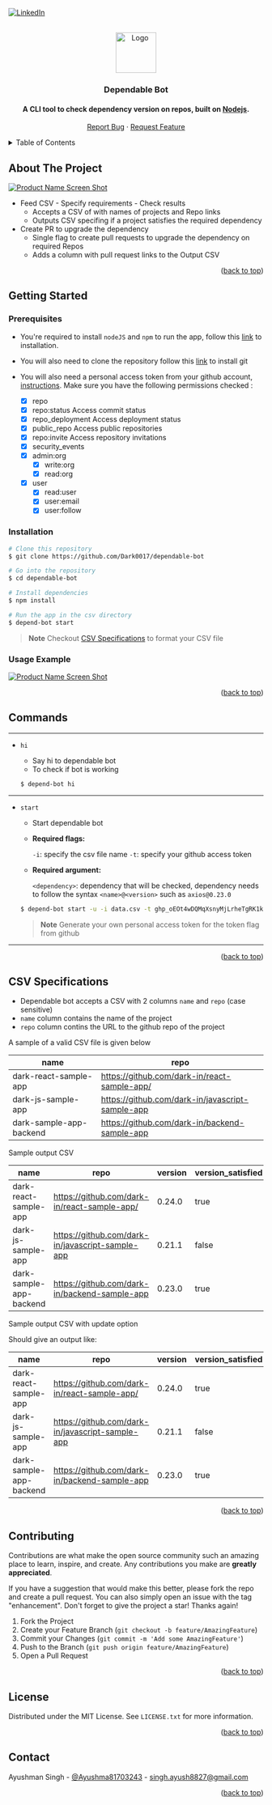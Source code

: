 
<div id="top"></div>

[![LinkedIn][linkedin-shield]](https://linkedin.com/in/ayushman-s-007)
<!-- PROJECT LOGO -->
<br />
<div align="center">
  <a href="https://github.com/Dark0017/dependable-bot">
    <img src="images/hero.png" alt="Logo" width="80" height="80">
  </a>

<h3 align="center">Dependable Bot</h3>

  <p align="center">
    
<h4 align="center">A CLI tool to check dependency version on repos, built on <a href="https://nodejs.org/en/" target="_blank">Nodejs</a>.</h4>
    <a href="https://github.com/Dark0017/dependable-bot/issues">Report Bug</a>
    ·
    <a href="https://github.com/Dark0017/dependable-bot/issues">Request Feature</a>
  </p>
</div>

<!-- TABLE OF CONTENTS -->
<details>
  <summary>Table of Contents</summary>
  <ol>
    <li>
      <a href="#about-the-project">About The Project</a>
      <ul>
      </ul>
    </li>
    <li>
      <a href="#getting-started">Getting Started</a>
      <ul>
        <li><a href="#prerequisites">Prerequisites</a></li>
        <li><a href="#installation">Installation</a></li>
      </ul>
    </li>
    <li><a href="#commands">Commands</a></li>
    <li><a href="#csv-specifications">CSV Specifications</a></li>
    <li><a href="#contributing">Contributing</a></li>
    <li><a href="#license">License</a></li>
    <li><a href="#contact">Contact</a></li>
    
  </ol>
</details>

<!-- ABOUT THE PROJECT -->

## About The Project

[![Product Name Screen Shot][product-screenshot]](https://github.com/Dark0017/dependable-bot)

- Feed CSV - Specify requirements - Check results
  - Accepts a CSV of with names of projects and Repo links
  - Outputs CSV specifing if a project satisfies the required dependency
- Create PR to upgrade the dependency
  - Single flag to create pull requests to upgrade the dependency on required Repos
  - Adds a column with pull request links to the Output CSV
  <p align="right">(<a href="#top">back to top</a>)</p>

<!-- GETTING STARTED -->

## Getting Started
<!-- PREREQUISITES -->

### Prerequisites

- You're required to install `nodeJS` and `npm` to run the app, follow this [link](https://docs.npmjs.com/downloading-and-installing-node-js-and-npm) to installation.

- You will also need to clone the repository follow this [link](https://git-scm.com/book/en/v2/Getting-Started-Installing-Git) to install git

- You will also need a personal access token from your github account, [instructions](https://docs.github.com/en/authentication/keeping-your-account-and-data-secure/creating-a-personal-access-token). Make sure you have the following permissions checked : 
     - [x] repo
     - [x] repo:status Access commit status
     - [x] repo_deployment Access deployment status
     - [x] public_repo Access public repositories
     - [x] repo:invite Access repository invitations
     - [x] security_events
   - [x] admin:org
     - [x] write:org
     - [x] read:org
   - [x] user
     - [x] read:user
     - [x] user:email
     - [x] user:follow

<!-- INSTALLATION -->

### Installation

```bash
# Clone this repository
$ git clone https://github.com/Dark0017/dependable-bot

# Go into the repository
$ cd dependable-bot

# Install dependencies
$ npm install

# Run the app in the csv directory
$ depend-bot start
```

> **Note**
> Checkout <a href="#CSV Specifications">CSV Specifications</a> to format your CSV file

### Usage Example
[![Product Name Screen Shot][product-gif]](https://github.com/Dark0017/dependable-bot)

<p align="right">(<a href="#top">back to top</a>)</p>

<!-- COMMANDS -->

## Commands

---

- `hi`

  - Say hi to dependable bot
  - To check if bot is working

  ```bash
  $ depend-bot hi
  ```

---

- `start`

  - Start dependable bot
  - **Required flags:**

    `-i`: specify the csv file name
    `-t`: specify your github access token

  - **Required argument:**

    `<dependency>`: dependency that will be checked, dependency needs to follow the syntax `<name>@<version>` such as `axios@0.23.0`

  ```bash
  $ depend-bot start -u -i data.csv -t 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 grunt@1.5.3
  ```

  > **Note**
  > Generate your own personal access token for the token flag from github

---

<p align="right">(<a href="#top">back to top</a>)</p>

<!-- CSV SPECIFICATIONS -->

## CSV Specifications

- Dependable bot accepts a CSV with 2 columns `name` and `repo` (case sensitive)
- `name` column contains the name of the project
- `repo` column contins the URL to the github repo of the project

A sample of a valid CSV file is given below

| name                    | repo                                             |
| ----------------------- | ------------------------------------------------ |
| dark-react-sample-app   | https://github.com/dark-in/react-sample-app/     |
| dark-js-sample-app      | https://github.com/dark-in/javascript-sample-app |
| dark-sample-app-backend | https://github.com/dark-in/backend-sample-app    |

Sample output CSV

| name                    | repo                                             | version | version_satisfied |
| ----------------------- | ------------------------------------------------ | ------- | ----------------- |
| dark-react-sample-app   | https://github.com/dark-in/react-sample-app/     | 0.24.0  | true              |
| dark-js-sample-app      | https://github.com/dark-in/javascript-sample-app | 0.21.1  | false             |
| dark-sample-app-backend | https://github.com/dark-in/backend-sample-app    | 0.23.0  | true              |

Sample output CSV with update option

Should give an output like:

| name                    | repo                                             | version | version_satisfied | update_pr                                               |
| ----------------------- | ------------------------------------------------ | ------- | ----------------- | ------------------------------------------------------- |
| dark-react-sample-app   | https://github.com/dark-in/react-sample-app/     | 0.24.0  | true              |                                                         |
| dark-js-sample-app      | https://github.com/dark-in/javascript-sample-app | 0.21.1  | false             | https://github.com/dark-in/javascript-sample-app/pull/3 |
| dark-sample-app-backend | https://github.com/dark-in/backend-sample-app    | 0.23.0  | true              |                                                         |

<p align="right">(<a href="#top">back to top</a>)</p>

<!-- CONTRIBUTING -->

## Contributing

Contributions are what make the open source community such an amazing place to learn, inspire, and create. Any contributions you make are **greatly appreciated**.

If you have a suggestion that would make this better, please fork the repo and create a pull request. You can also simply open an issue with the tag "enhancement".
Don't forget to give the project a star! Thanks again!

1. Fork the Project
2. Create your Feature Branch (`git checkout -b feature/AmazingFeature`)
3. Commit your Changes (`git commit -m 'Add some AmazingFeature'`)
4. Push to the Branch (`git push origin feature/AmazingFeature`)
5. Open a Pull Request

<p align="right">(<a href="#top">back to top</a>)</p>

<!-- LICENSE -->

## License

Distributed under the MIT License. See `LICENSE.txt` for more information.

<p align="right">(<a href="#top">back to top</a>)</p>

<!-- CONTACT -->

## Contact

Ayushman Singh - [@Ayushma81703243](https://twitter.com/twitter_handle) - singh.ayush8827@gmail.com

<p align="right">(<a href="#top">back to top</a>)</p>

<!-- MARKDOWN LINKS & IMAGES -->
<!-- https://www.markdownguide.org/basic-syntax/#reference-style-links -->


[contributors-url]: https://github.com/Dark0017/dependable-bot/graphs/contributors
[forks-url]: https://github.com/Dark0017/dependable-bot/network/members
[stars-url]: https://github.com/Dark0017/dependable-bot/**stargazers**
[issues-url]: https://github.com/Dark0017/dependable-bot/issues
[license-url]: https://github.com/Dark0017/dependable-bot/blob/master/LICENSE.txt
[linkedin-shield]: https://img.shields.io/badge/-LinkedIn-black.svg?style=for-the-badge&logo=linkedin&colorB=555
[linkedin-url]: https://linkedin.com/in/ayushman-s-007
[product-screenshot]: images/app.png
[product-gif]: images/start.gif
